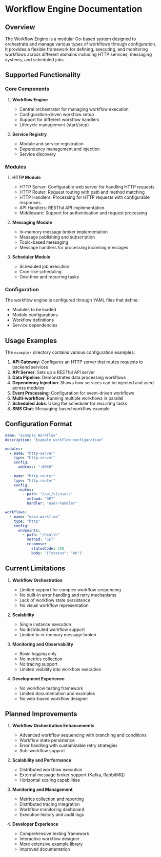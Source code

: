 # Workflow Engine Documentation

## Overview

The Workflow Engine is a modular Go-based system designed to orchestrate and manage various types of workflows through configuration. It provides a flexible framework for defining, executing, and monitoring workflows across different domains including HTTP services, messaging systems, and scheduled jobs.

## Supported Functionality

### Core Components

1. **Workflow Engine**
   - Central orchestrator for managing workflow execution
   - Configuration-driven workflow setup
   - Support for different workflow handlers
   - Lifecycle management (start/stop)

2. **Service Registry**
   - Module and service registration
   - Dependency management and injection
   - Service discovery

### Modules

1. **HTTP Module**
   - HTTP Server: Configurable web server for handling HTTP requests
   - HTTP Router: Request routing with path and method matching
   - HTTP Handlers: Processing for HTTP requests with configurable responses
   - API Handlers: RESTful API implementation
   - Middleware: Support for authentication and request processing

2. **Messaging Module**
   - In-memory message broker implementation
   - Message publishing and subscription
   - Topic-based messaging
   - Message handlers for processing incoming messages

3. **Scheduler Module**
   - Scheduled job execution
   - Cron-like scheduling
   - One-time and recurring tasks

### Configuration

The workflow engine is configured through YAML files that define:
- Modules to be loaded
- Module configurations
- Workflow definitions
- Service dependencies

## Usage Examples

The `example/` directory contains various configuration examples:

1. **API Gateway**: Configures an HTTP server that routes requests to backend services
2. **API Server**: Sets up a RESTful API server
3. **Data Pipeline**: Demonstrates data processing workflows
4. **Dependency Injection**: Shows how services can be injected and used across modules
5. **Event Processing**: Configuration for event-driven workflows
6. **Multi-workflow**: Running multiple workflows in parallel
7. **Scheduled Jobs**: Using the scheduler for recurring tasks
8. **SMS Chat**: Messaging-based workflow example

## Configuration Format

```yaml
name: "Example Workflow"
description: "Example workflow configuration"

modules:
  - name: "http-server"
    type: "http.server"
    config:
      address: ":8080"
  
  - name: "http-router"
    type: "http.router"
    config:
      routes:
        - path: "/api/v1/users"
          method: "GET"
          handler: "user-handler"

workflows:
  - name: "main-workflow"
    type: "http"
    config:
      endpoints:
        - path: "/health"
          method: "GET"
          response:
            statusCode: 200
            body: '{"status": "ok"}'
```

## Current Limitations

1. **Workflow Orchestration**
   - Limited support for complex workflow sequencing
   - No built-in error handling and retry mechanisms
   - Lack of workflow state persistence
   - No visual workflow representation

2. **Scalability**
   - Single instance execution
   - No distributed workflow support
   - Limited to in-memory message broker

3. **Monitoring and Observability**
   - Basic logging only
   - No metrics collection
   - No tracing support
   - Limited visibility into workflow execution

4. **Development Experience**
   - No workflow testing framework
   - Limited documentation and examples
   - No web-based workflow designer

## Planned Improvements

1. **Workflow Orchestration Enhancements**
   - Advanced workflow sequencing with branching and conditions
   - Workflow state persistence
   - Error handling with customizable retry strategies
   - Sub-workflow support

2. **Scalability and Performance**
   - Distributed workflow execution
   - External message broker support (Kafka, RabbitMQ)
   - Horizontal scaling capabilities

3. **Monitoring and Management**
   - Metrics collection and reporting
   - Distributed tracing integration
   - Workflow monitoring dashboard
   - Execution history and audit logs

4. **Developer Experience**
   - Comprehensive testing framework
   - Interactive workflow designer
   - More extensive example library
   - Improved documentation